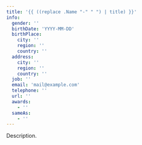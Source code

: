 ```yaml
---
title: '{{ ((replace .Name "-" " ") | title) }}'
info:
  gender: ''
  birthDate: 'YYYY-MM-DD'
  birthPlace:
    city: ''
    region: ''
    country: ''
  address:
    city: ''
    region: ''
    country: ''
  job: ''
  email: 'mail@example.com'
  telephone: ''
  url: ''
  awards:
    - ''
  sameAs:
    - ''
---
```


Description.
